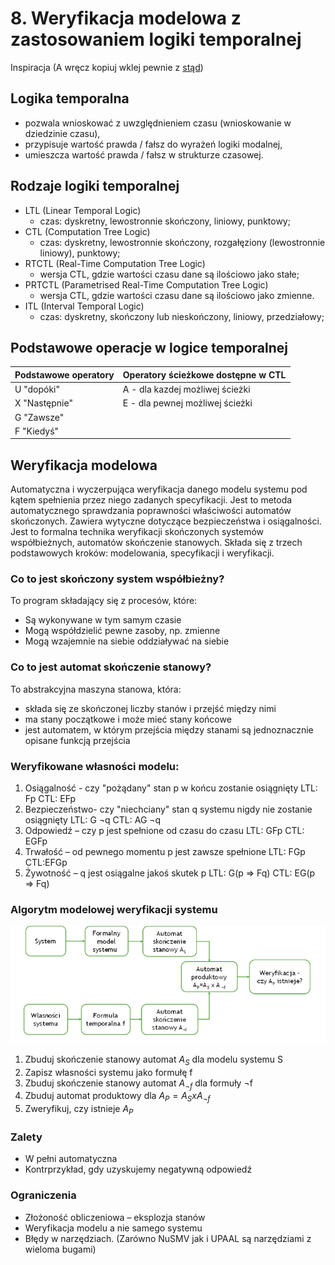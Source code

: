 # 8. Weryfikacja modelowa z zastosowaniem logiki temporalnej

Inspiracja (A wręcz kopiuj wklej pewnie z [stąd](https://github.com/jakub-batogowski/pwr-ma-thesis-questions/blob/master/K_08/K8%20-%20opracowanie.pdf))

## Logika temporalna

- pozwala wnioskować z uwzględnieniem czasu (wnioskowanie w dziedzinie czasu),
- przypisuje wartość prawda / fałsz do wyrażeń logiki modalnej,
- umieszcza wartość prawda / fałsz w strukturze czasowej.

## Rodzaje logiki temporalnej


- LTL (Linear Temporal Logic)
    - czas: dyskretny, lewostronnie skończony, liniowy, punktowy;
- CTL (Computation Tree Logic)
    - czas: dyskretny, lewostronnie skończony, rozgałęziony (lewostronnie liniowy), punktowy;
- RTCTL (Real-Time Computation Tree Logic)
    - wersja CTL, gdzie wartości czasu dane są ilościowo jako stałe;
- PRTCTL (Parametrised Real-Time Computation Tree Logic)
    - wersja CTL, gdzie wartości czasu dane są ilościowo jako zmienne.
- ITL (Interval Temporal Logic)
    - czas: dyskretny, skończony lub nieskończony, liniowy, przedziałowy;

## Podstawowe operacje w logice temporalnej

|Podstawowe operatory | Operatory ścieżkowe dostępne w CTL
|---|---|
| U "dopóki"| A - dla kazdej możliwej ścieżki
| X "Następnie"| E - dla pewnej możliwej ścieżki
| G "Zawsze"|
| F "Kiedyś"|

## Weryfikacja modelowa

Automatyczna i wyczerpująca weryfikacja danego modelu systemu pod kątem spełnienia przez niego zadanych specyfikacji. Jest to metoda automatycznego sprawdzania poprawności właściwości automatów skończonych. Zawiera wytyczne dotyczące bezpieczeństwa i osiągalności. Jest to formalna technika weryfikacji skończonych systemów współbieżnych, automatów skończenie stanowych. Składa się z trzech podstawowych kroków: modelowania, specyfikacji i weryfikacji.

### Co to jest skończony system współbieżny?
To program składający się z procesów, które:
- Są wykonywane w tym samym czasie
- Mogą współdzielić pewne zasoby, np. zmienne
- Mogą wzajemnie na siebie oddziaływać na siebie
### Co to jest automat skończenie stanowy?
To abstrakcyjna maszyna stanowa, która:
- składa się ze skończonej liczby stanów i przejść między nimi
- ma stany początkowe i może mieć stany końcowe
- jest automatem, w którym przejścia między stanami są jednoznacznie opisane funkcją przejścia

### Weryfikowane własności modelu:
1. Osiągalność - czy "pożądany" stan p w końcu zostanie osiągnięty
LTL: Fp
CTL: EFp
2. Bezpieczeństwo- czy "niechciany" stan q systemu nigdy nie zostanie osiągnięty
LTL: G ¬q
CTL: AG ¬q
3. Odpowiedź – czy p jest spełnione od czasu do czasu
LTL: GFp
CTL: EGFp
4. Trwałość – od pewnego momentu p jest zawsze spełnione
LTL: FGp
CTL:EFGp
5. Żywotność – q jest osiągalne jakoś skutek p
LTL: G(p => Fq)
CTL: EG(p => Fq)


### Algorytm modelowej weryfikacji systemu

![diagram](./images/temporary.png)

1. Zbuduj skończenie stanowy automat $A_S$ dla modelu systemu S
2. Zapisz własności systemu jako formułę f
3. Zbuduj skończenie stanowy automat $A_{¬f}$ dla formuły ¬f
4. Zbuduj automat produktowy dla $A_P = A_S x A_{¬f}$
5. Zweryfikuj, czy istnieje $A_P$


### Zalety
- W pełni automatyczna
- Kontrprzykład, gdy uzyskujemy negatywną odpowiedź
### Ograniczenia
- Złożoność obliczeniowa – eksplozja stanów
- Weryfikacja modelu a nie samego systemu
- Błędy w narzędziach. (Zarówno NuSMV jak i UPAAL są narzędziami z wieloma bugami)